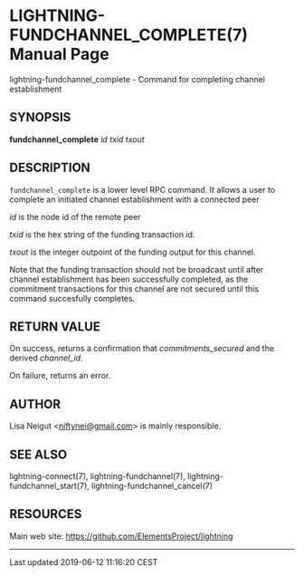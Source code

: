 LIGHTNING-FUNDCHANNEL\_COMPLETE(7) Manual Page
==============================================
lightning-fundchannel\_complete - Command for completing channel
establishment

SYNOPSIS
--------

**fundchannel\_complete** *id* *txid* *txout*

DESCRIPTION
-----------

`fundchannel_complete` is a lower level RPC command. It allows a user to
complete an initiated channel establishment with a connected peer

*id* is the node id of the remote peer

*txid* is the hex string of the funding transaction id.

*txout* is the integer outpoint of the funding output for this channel.

Note that the funding transaction should not be broadcast until after
channel establishment has been successfully completed, as the commitment
transactions for this channel are not secured until this command
succesfully completes.

RETURN VALUE
------------

On success, returns a confirmation that *commitments\_secured* and the
derived *channel\_id*.

On failure, returns an error.

AUTHOR
------

Lisa Neigut <<niftynei@gmail.com>> is mainly responsible.

SEE ALSO
--------

lightning-connect(7), lightning-fundchannel(7),
lightning-fundchannel\_start(7), lightning-fundchannel\_cancel(7)

RESOURCES
---------

Main web site: <https://github.com/ElementsProject/lightning>

------------------------------------------------------------------------

Last updated 2019-06-12 11:16:20 CEST
